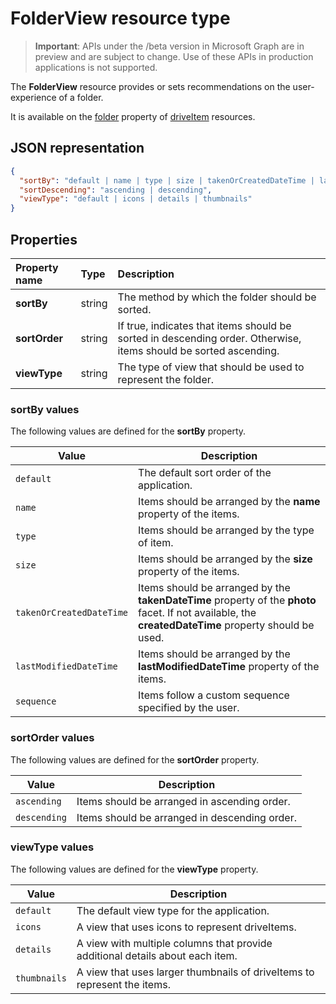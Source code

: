 # FolderView resource type

> **Important**: APIs under the /beta version in Microsoft Graph are in preview and are subject to change. Use of these APIs in production applications is not supported.

The **FolderView** resource provides or sets recommendations on the user-experience of a folder.

It is available on the [folder][folder-facet] property of [driveItem][item-resource] resources.

## JSON representation

<!-- { "blockType": "resource", "@odata.type": "microsoft.graph.folderView" } -->

```json
{
  "sortBy": "default | name | type | size | takenOrCreatedDateTime | lastModifiedDateTime | sequence",
  "sortDescending": "ascending | descending",
  "viewType": "default | icons | details | thumbnails"
}
```

## Properties

| Property name         | Type   | Description
|:----------------------|:-------|:--------------------------------------------
| **sortBy**            | string | The method by which the folder should be sorted.
| **sortOrder**         | string | If true, indicates that items should be sorted in descending order. Otherwise, items should be sorted ascending.
| **viewType**          | string | The type of view that should be used to represent the folder.


### sortBy values

The following values are defined for the **sortBy** property.

| Value                    | Description
| ------------------------ | --------------------------------------------------
| `default`                | The default sort order of the application.
| `name`                   | Items should be arranged by the **name** property of the items.
| `type`                   | Items should be arranged by the type of item.
| `size`                   | Items should be arranged by the **size** property of the items.
| `takenOrCreatedDateTime` | Items should be arranged by the **takenDateTime** property of the **photo** facet. If not available, the **createdDateTime** property should be used.
| `lastModifiedDateTime`   | Items should be arranged by the **lastModifiedDateTime** property of the items.
| `sequence`               | Items follow a custom sequence specified by the user.


### sortOrder values

The following values are defined for the **sortOrder** property.

| Value        | Description
| ------------ | --------------------------------------------------------------
| `ascending`  | Items should be arranged in ascending order.
| `descending` | Items should be arranged in descending order.


### viewType values

The following values are defined for the **viewType** property.

| Value        | Description
| ------------ | --------------------------------------------------------------
| `default`    | The default view type for the application.
| `icons`      | A view that uses icons to represent driveItems.
| `details`    | A view with multiple columns that provide additional details about each item.
| `thumbnails` | A view that uses larger thumbnails of driveItems to represent the items.


[item-resource]: driveitem.md
[folder-facet]: folder.md

<!-- uuid: f9e446fd-190b-4692-a605-bb60e78f1f19
2017-05-03 02:34:40 UTC -->
<!-- {
  "type": "#page.annotation",
  "description": "folderView resource",
  "keywords": "",
  "section": "documentation",
  "tocPath": ""
}-->
